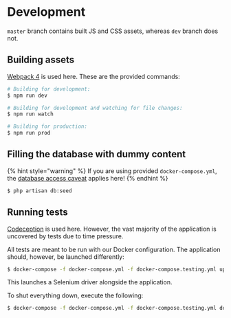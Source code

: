 # Development

`master` branch contains built JS and CSS assets, whereas `dev` branch does not.

## Building assets

[Webpack 4](https://webpack.js.org/) is used here. These are the provided commands:

```bash
# Building for development:
$ npm run dev

# Building for development and watching for file changes:
$ npm run watch

# Building for production:
$ npm run prod
```

## Filling the database with dummy content

{% hint style="warning" %}
If you are using provided `docker-compose.yml`, the [database access caveat](installation.md#database-access-caveat) applies here!
{% endhint %}

```bash
$ php artisan db:seed
```

## Running tests

[Codeception](https://codeception.com/) is used here. However, the vast majority of the application is uncovered by tests due to time pressure.

All tests are meant to be run with our Docker configuration. The application should, however, be launched differently:

```bash
$ docker-compose -f docker-compose.yml -f docker-compose.testing.yml up
```

This launches a Selenium driver alongside the application.

To shut everything down, execute the following:

```bash
$ docker-compose -f docker-compose.yml -f docker-compose.testing.yml down
```